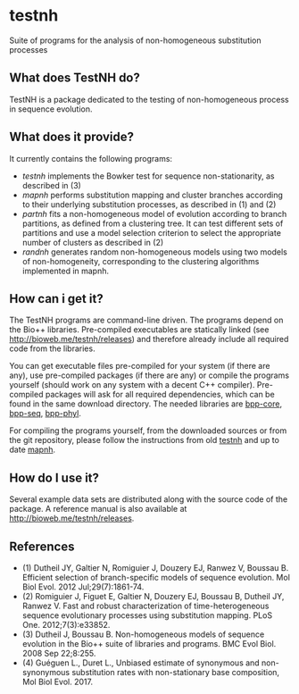 # testnh
Suite of programs for the analysis of non-homogeneous substitution processes

## What does TestNH do?

TestNH is a package dedicated to the testing of non-homogeneous process in sequence evolution.

## What does it provide?

It currently contains the following programs:

- *testnh* implements the Bowker test for sequence non-stationarity, as described in (3)
- *mapnh* performs substitution mapping and cluster branches according to their underlying substitution processes, as described in (1) and (2)
- *partnh* fits a non-homogeneous model of evolution according to branch partitions, as defined from a clustering tree. It can test different sets of partitions and use a model selection criterion to select the appropriate number of clusters as described in (2)
- *randnh* generates random non-homogeneous models using two models of non-homogeneity, corresponding to the clustering algorithms implemented in mapnh.

## How can i get it?

The TestNH programs are command-line driven. The programs depend on
the Bio++ libraries. Pre-compiled executables are statically linked
(see http://bioweb.me/testnh/releases) and therefore already include
all required code from the libraries.


You can get executable files pre-compiled for your system (if there
are any), use pre-compiled packages (if there are any) or compile the
programs yourself (should work on any system with a decent C++
compiler). Pre-compiled packages will ask for all required
dependencies, which can be found in the same download directory. The
needed libraries are [bpp-core](https://github.com/BioPP/bpp-core),
[bpp-seq](https://github.com/BioPP/bpp-seq),
[bpp-phyl](https://github.com/BioPP/bpp-phyl).



For compiling the programs yourself, from the downloaded sources or
from the git repository, please follow the instructions from old
[testnh](https://github.com/BioPP/bppsuite) and up to date [mapnh](https://pbil.univ-lyon1.fr/bpp-doc/testnh/testnh.html).



## How do I use it?

Several example data sets are distributed along with the source code
of the package. A reference manual is also available at
http://bioweb.me/testnh/releases.

## References

- (1) Dutheil JY, Galtier N, Romiguier J, Douzery EJ, Ranwez V, Boussau B. Efficient selection of branch-specific models of sequence evolution. Mol Biol Evol. 2012 Jul;29(7):1861-74.
- (2) Romiguier J, Figuet E, Galtier N, Douzery EJ, Boussau B, Dutheil JY, Ranwez V. Fast and robust characterization of time-heterogeneous sequence evolutionary processes using substitution mapping. PLoS One. 2012;7(3):e33852.
- (3) Dutheil J, Boussau B. Non-homogeneous models of sequence evolution in the Bio++ suite of libraries and programs. BMC Evol Biol. 2008 Sep 22;8:255.
- (4) Guéguen L., Duret L., Unbiased estimate of synonymous and non-synonymous substitution rates with non-stationary base composition, Mol Biol Evol. 2017.
